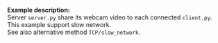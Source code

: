 **Example description:**  
Server `server.py` share its webcam video to each connected `client.py`.  
This example support slow network.  
See also alternative method `TCP/slow_network`.